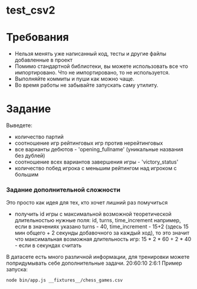 # test_csv2

# Требования

* Нельзя менять уже написанный код, тесты и другие файлы добавленные в проект
* Помимо стандартной библиотеки, вы можете использовать все что импортировано. Что не импортировано, то не используется.
* Выполняйте коммиты и пуши как можно чаще.
* Во время работы не забывайте запускать саму утилиту.

# Задание

Выведете:

- количество партий
- соотношение игр рейтинговых игр против нерейтинговых
- все варианты дебютов - 'opening_fullname' (уникальные названия без дублей)
- соотношение всех вариантов завершения игры - 'victory_status'
- количество побед игрока с меньшим рейтингом над игроком с большим 

### Задание дополнительной сложности

Это просто как идея для тех, кто хочет лишний раз помучиться

- получить id игры с максимальной возможной теоретической длительностью
нужные поля: id, turns, time_increment
например, если в значениях указано turns - 40, time_increment - 15+2 (здесь 15 мин общего + 2 секунды добавочного за каждый ход), то это значит что максимальная возможная длительность игр: 15 * 2 * 60 + 2 * 40 - если в секундах считать

В датасете есть много различной информации, для тренировки можете попридумывать себе дополнительные задачи.
20:60:10
2:6:1
Пример запуска: 
```bash
node bin/app.js __fixtures__/chess_games.csv
```
